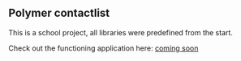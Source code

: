 ## Polymer contactlist
This is a school project, all libraries were predefined from the start.

Check out the functioning application here: [coming soon](https://weyts.xyz)